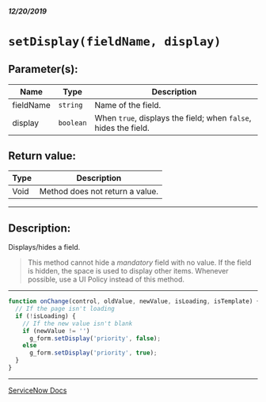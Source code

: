 ##### 12/20/2019
# `setDisplay(fieldName, display)`

## Parameter(s):
| Name | Type | Description |
|---|---|---|
| fieldName | `string` | Name of the field. |
| display | `boolean` | When `true`, displays the field; when `false`, hides the field. |

## Return value:
| Type | Description |
|---|---|
| Void | Method does not return a value. |

---

## Description:
Displays/hides a field.

  > This method cannot hide a _mandatory_ field with no value.  If the field is hidden, the space is used to display other items.  Whenever possible, use a UI Policy instead of this method.

---

```js
function onChange(control, oldValue, newValue, isLoading, isTemplate) {
  // If the page isn't loading
  if (!isLoading) {
    // If the new value isn't blank
    if (newValue != '') 
      g_form.setDisplay('priority', false);
    else
      g_form.setDisplay('priority', true);
  }
}
```

---

[ServiceNow Docs](https://developer.servicenow.com/app.do#!/api_doc?v=newyork&id=r_GlideFormSetDisplay_String_Boolean)
